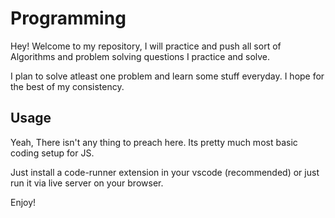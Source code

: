 # Programming

Hey! Welcome to my repository, I will practice and push all sort of Algorithms and problem solving questions I practice and solve.

I plan to solve atleast one problem and learn some stuff everyday. I hope for the best of my consistency.

## Usage

Yeah, There isn't any thing to preach here. Its pretty much most basic coding setup for JS.

Just install a code-runner extension in your vscode (recommended) or just run it via live server on your browser.

Enjoy!